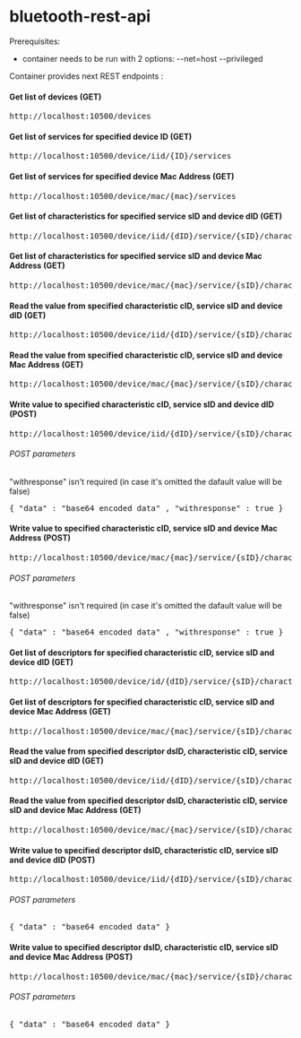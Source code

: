 # bluetooth-rest-api
Prerequisites:
- container needs to be run with 2 options: --net=host --privileged

Container provides next REST endpoints :

#### Get list of devices (GET)
<pre>
http://localhost:10500/devices
</pre>
#### Get list of services for specified device ID (GET)
<pre>
http://localhost:10500/device/iid/{ID}/services
</pre>
#### Get list of services for specified device Mac Address (GET)
<pre>
http://localhost:10500/device/mac/{mac}/services
</pre>
#### Get list of characteristics for specified service sID and device dID (GET)
<pre>
http://localhost:10500/device/iid/{dID}/service/{sID}/characteristics
</pre>
#### Get list of characteristics for specified service sID and device Mac Address (GET)
<pre>
http://localhost:10500/device/mac/{mac}/service/{sID}/characteristics
</pre>
#### Read the value from specified characteristic cID, service sID and device dID (GET)
<pre>
http://localhost:10500/device/iid/{dID}/service/{sID}/characteristic/{cID}
</pre>
#### Read the value from specified characteristic cID, service sID and device Mac Address (GET)
<pre>
http://localhost:10500/device/mac/{mac}/service/{sID}/characteristic/{cID}
</pre>
#### Write value to specified characteristic cID, service sID and device dID (POST)
<pre>
http://localhost:10500/device/iid/{dID}/service/{sID}/characteristic/{cID}
</pre>
###### POST parameters
"withresponse" isn't required (in case it's omitted the dafault value will be false)
<pre>
{ "data" : "base64 encoded data" , "withresponse" : true }
</pre>
#### Write value to specified characteristic cID, service sID and device Mac Address (POST)
<pre>
http://localhost:10500/device/mac/{mac}/service/{sID}/characteristic/{cID}
</pre>
###### POST parameters
"withresponse" isn't required (in case it's omitted the dafault value will be false)
<pre>
{ "data" : "base64 encoded data" , "withresponse" : true }
</pre>
#### Get list of descriptors for specified characteristic cID, service sID and device dID (GET)
<pre>
http://localhost:10500/device/id/{dID}/service/{sID}/characteristic/{cID}/descriptors
</pre>
#### Get list of descriptors for specified characteristic cID, service sID and device Mac Address (GET)
<pre>
http://localhost:10500/device/mac/{mac}/service/{sID}/characteristic/{cID}/descriptors
</pre>
#### Read the value from specified descriptor dsID, characteristic cID, service sID and device dID (GET)
<pre>
http://localhost:10500/device/iid/{dID}/service/{sID}/characteristic/{cID}/descriptor/{dsID}
</pre>
#### Read the value from specified descriptor dsID, characteristic cID, service sID and device Mac Address (GET)
<pre>
http://localhost:10500/device/mac/{mac}/service/{sID}/characteristic/{cID}/descriptor/{dsID}
</pre>
#### Write value to specified descriptor dsID, characteristic cID, service sID and device dID (POST)
<pre>
http://localhost:10500/device/iid/{dID}/service/{sID}/characteristic/{cID}/descriptor/{dsID}
</pre>
###### POST parameters
<pre>
{ "data" : "base64 encoded data" }
</pre>
#### Write value to specified descriptor dsID, characteristic cID, service sID and device Mac Address (POST)
<pre>
http://localhost:10500/device/mac/{mac}/service/{sID}/characteristic/{cID}/descriptor/{dsID}
</pre>
###### POST parameters
<pre>
{ "data" : "base64 encoded data" }
</pre>
